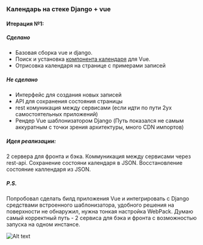 ### Календарь на стеке Django + vue
#### Итерация №1:

##### Сделано
- Базовая сборка vue и django.
- Поиск и установка [компонента календаря](https://github.com/richardtallent/vue-simple-calendar) для Vue.
- Отрисовка календаря на странице с примерами записей

##### Не сделано
- Интерфейс для создания новых записей
- API для сохранения состояния страницы
- rest комуникация между сервисами (если идти по пути 2ух самостоятельных приложений)
- Рендер Vue шаблонизатором Django (Путь показался не самым аккуратным с точки зрения архитектуры, много CDN импортов)

##### Идея реализации:

2 сервера для фронта и бэка. Коммуникация между сервисами через rest-api.
Сохранение состояни календаря в JSON.
Восстановление состояние каллендаря из JSON.

##### P.S.
Попробовал сделать билд приложения Vue и интегрировать с Django средствами встроенного шаблонизатора, удобного решения на поверхности не обнаружил, нужна тонкая настройка WebPack.
Думаю самый корректный путь - 2 сервиса для бэка и фронта с возможностью запуска на одном инстансе.

![Alt text](https://i.ibb.co/vvp0Gj9/Screenshot-from-2020-12-07-13-54-32.png?raw=true "Скриншот Календаря")
